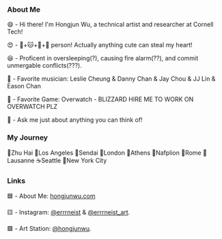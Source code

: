 ### About Me
😄 - Hi there! I'm Hongjun Wu, a technical artist and researcher at Cornell Tech!  

😍 - 🐶+🐱+🐹+🐼 person! Actually anything cute can steal my heart!  

😆 - Proficent in oversleeping(?), causing fire alarm(??), and commit unmergable conflicts(???).  

🥰 - Favorite musician: Leslie Cheung & Danny Chan & Jay Chou & JJ Lin & Eason Chan

👾 - Favorite Game: Overwatch - BLIZZARD HIRE ME TO WORK ON OVERWATCH PLZ

💬 - Ask me just about anything you can think of!  

### My Journey  
🥘Zhu Hai 🍔Los Angeles 🍣Sendai 🥪London 🥗Athens 🍨Nafplion 🍕Rome 🍰Lausanne ☕️Seattle 📍New York City

### Links
🟦  - About Me: [hongjunwu.com](https://hongjunwu.com/) 

🟨  - Instagram: [@errrneist](https://www.instagram.com/errrneist/) & [@errrneist_art](https://www.instagram.com/errrneist_art/).   

🟪  - Art Station: [@hongjunwu](https://hongjunwu.artstation.com/).   
